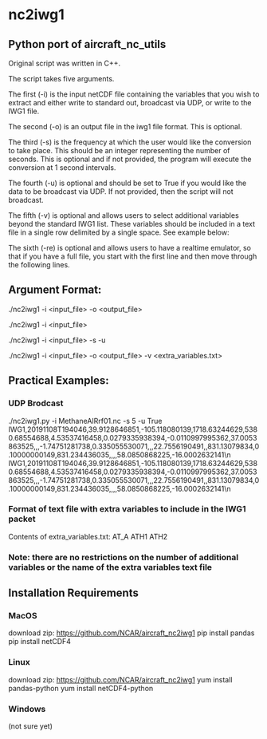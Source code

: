 # nc2iwg1
## Python port of aircraft_nc_utils

Original script was written in C++.

The script takes five arguments. 

The first (-i) is the input netCDF file containing the variables that you wish to extract and either write to standard out, broadcast via UDP, or write to the IWG1 file.

The second (-o) is an output file in the iwg1 file format. This is optional. 

The third (-s) is the frequency at which the user would like the conversion to take place. This should be an integer representing the number of seconds. This is optional and if not provided, the program will execute the conversion at 1 second intervals.

The fourth (-u) is optional and should be set to True if you would like the data to be broadcast via UDP. If not provided, then the script will not broadcast.

The fifth (-v) is optional and allows users to select additional variables beyond the standard IWG1 list. These variables should be included in a text file in a single row delimited by a single space. See example below:

The sixth (-re) is optional and allows users to have a realtime emulator, so that if you have a full file, you start with the first line and then move through the following lines. 

## Argument Format:
./nc2iwg1 -i <input_file> -o <output_file>

./nc2iwg1 -i <input_file> 

./nc2iwg1 -i <input_file> -s <interval> -u <True>

./nc2iwg1 -i <input_file> -o <output_file> -v <extra_variables.txt>


## Practical Examples:
### UDP Brodcast
./nc2iwg1.py -i MethaneAIRrf01.nc -s 5 -u True
IWG1,20191108T194046,39.9128646851,-105.118080139,1718.63244629,5380.68554688,4.53537416458,0.0279335938394,-0.0110997995362,37.0053863525,,,-1.74751281738,0.335055530071,,,22.7556190491,,831.13079834,0.10000000149,831.234436035,,,,58.0850868225,-16.0002632141\n
IWG1,20191108T194046,39.9128646851,-105.118080139,1718.63244629,5380.68554688,4.53537416458,0.0279335938394,-0.0110997995362,37.0053863525,,,-1.74751281738,0.335055530071,,,22.7556190491,,831.13079834,0.10000000149,831.234436035,,,,58.0850868225,-16.0002632141\n

### Format of text file with extra variables to include in the IWG1 packet
Contents of extra_variables.txt:
AT_A ATH1 ATH2 

### Note: there are no restrictions on the number of additional variables or the name of the extra variables text file


## Installation Requirements
### MacOS
download zip: https://github.com/NCAR/aircraft_nc2iwg1
pip install pandas
pip install netCDF4

### Linux
download zip: https://github.com/NCAR/aircraft_nc2iwg1
yum install pandas-python
yum install netCDF4-python

### Windows
(not sure yet)
